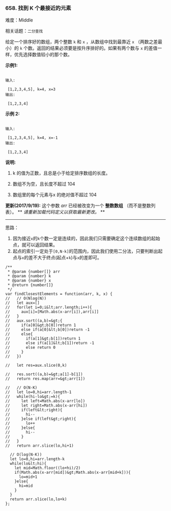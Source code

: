 ### 658. 找到 K 个最接近的元素

难度：Middle

相关话题：`二分查找`

给定一个排序好的数组，两个整数  `k`  和  `x` ，从数组中找到最靠近  `x` （两数之差最小）的  `k`  个数。返回的结果必须要是按升序排好的。如果有两个数与  `x`  的差值一样，优先选择数值较小的那个数。



 **示例1:** 





```

输入:

 [1,2,3,4,5], k=4, x=3
输出:

 [1,2,3,4]

```





 **示例 2:** 





```

输入:

 [1,2,3,4,5], k=4, x=-1
输出:

 [1,2,3,4]

```





 **说明:** 





1. k 的值为正数，且总是小于给定排序数组的长度。

2. 数组不为空，且长度不超过 104

3. 数组里的每个元素与x 的绝对值不超过 104









 **更新(2017/9/19):** 
这个参数  *arr*  已经被改变为一个 **整数数组** （而不是整数列表）。 ** *请重新加载代码定义以获取最新更改。* ** 




-----

思路：

1. 因为接近`x`的`k`个数一定是连续的，因此我们只需要确定这个连续数组的起始点，就可以返回结果。
2. 起点的索引一定处于`[0,N-k]`的范围内，因此我们使用二分法，只要判断出起点与`x`的差不大于终点(起点+`k`)与`x`的差即可。


```
/**
 * @param {number[]} arr
 * @param {number} k
 * @param {number} x
 * @return {number[]}
 */
var findClosestElements = function(arr, k, x) {
//   // O(Nlog(N))
//   let aux=[]
//   for(let i=0;i&lt;arr.length;i++){
//     aux[i]=[Math.abs(x-arr[i]),arr[i]]
//   }
//   aux.sort((a,b)=&gt;{
//     if(a[0]&gt;b[0])return 1
//     else if(a[0]&lt;b[0])return -1
//     else{
//       if(a[1]&gt;b[1])return 1
//       else if(a[1]&lt;b[1])return -1
//       else return 0
//     }
//   })

//   let res=aux.slice(0,k)

//   res.sort((a,b)=&gt;a[1]-b[1])
//   return res.map(arr=&gt;arr[1])

//   // O(N-K)
//   let lo=0,hi=arr.length-1
//   while(hi-lo&gt;=k){
//     let left=Math.abs(x-arr[lo])
//     let right=Math.abs(x-arr[hi])
//     if(left&lt;right){
//       hi--
//     }else if(left&gt;right){
//       lo++
//     }else{
//       hi--
//     }
//   }
//   return arr.slice(lo,hi+1)
  
  // O(log(N-K))
  let lo=0,hi=arr.length-k
  while(lo&lt;hi){
    let mid=Math.floor((lo+hi)/2)
    if(Math.abs(x-arr[mid])&gt;Math.abs(x-arr[mid+k])){
      lo=mid+1
    }else{
      hi=mid
    }
  }
  return arr.slice(lo,lo+k)
};



```
